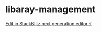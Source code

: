 # libaray-management

[Edit in StackBlitz next generation editor ⚡️](https://stackblitz.com/~/github.com/ProgrammingKera/libaray-management)